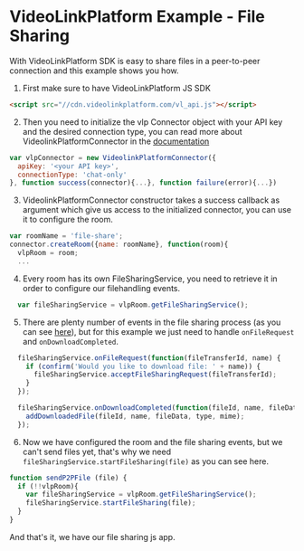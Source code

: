# VideoLinkPlatform Example - File Sharing

With VideoLinkPlatform SDK is easy to share files in a peer-to-peer connection and
this example shows you how.

1. First make sure to have VideoLinkPlatform JS SDK
```html
<script src="//cdn.videolinkplatform.com/vl_api.js"></script>
```

2. Then you need to initialize the vlp Connector object with your API key and
the desired connection type, you can read more about VideolinkPlatformConnector
in the [documentation](http://videolinkplatform.com/apidocs.html#VideolinkPlatformConnector)
```js
var vlpConnector = new VideolinkPlatformConnector({
  apiKey: '<your API key>',
  connectionType: 'chat-only'
}, function success(connector){...}, function failure(error){...})
```

3. VideolinkPlatformConnector constructor takes a success callback as argument
which give us access to the initialized connector, you can use it to configure
the room.
```js
var roomName = 'file-share';
connector.createRoom({name: roomName}, function(room){
  vlpRoom = room;
  ...
```

4. Every room has its own FileSharingService, you need to retrieve it in order to
configure our filehandling events.
```js
  var fileSharingService = vlpRoom.getFileSharingService();
```

5. There are plenty number of events in the file sharing process (as you can see
[here](http://videolinkplatform.com/file-sharing.html#Events)), but for this
example we just need to handle `onFileRequest` and `onDownloadCompleted`.
```js  
  fileSharingService.onFileRequest(function(fileTransferId, name) {
    if (confirm('Would you like to download file: ' + name)) {
      fileSharingService.acceptFileSharingRequest(fileTransferId);
    }
  });

  fileSharingService.onDownloadCompleted(function(fileId, name, fileData, type, mime) {
    addDownloadedFile(fileId, name, fileData, type, mime);
  });
```

6. Now we have configured the room and the file sharing events, but we can't send
files yet, that's why we need `fileSharingService.startFileSharing(file)` as you
can see here.
```js
function sendP2PFile (file) {
  if (!!vlpRoom){
    var fileSharingService = vlpRoom.getFileSharingService();
    fileSharingService.startFileSharing(file);
  }
}
```

And that's it, we have our file sharing js app.

